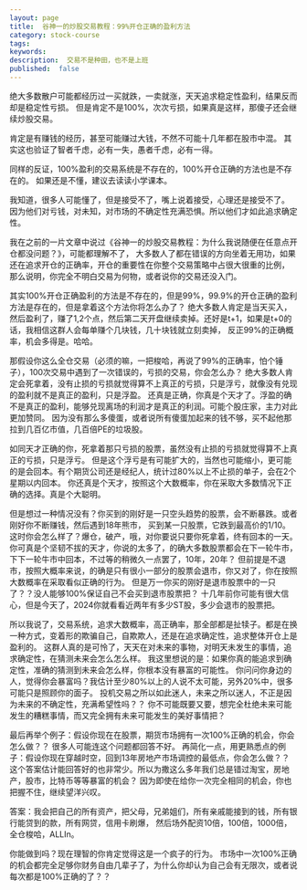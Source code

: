```yaml
---
layout: page
title:  谷神一的炒股交易教程：99%开仓正确的盈利方法
category: stock-course
tags:
keywords:
description:  交易不是种田，也不是上班
published:  false
---
```


绝大多数散户可能都经历过一买就跌，一卖就涨，天天追求稳定性盈利，结果反而却是稳定性亏损。
但是肯定不是100%，次次亏损，如果真是这样，那傻子还会继续炒股交易。

肯定是有赚钱的经历，甚至可能赚过大钱，不然不可能十几年都在股市中混。
其实这也验证了智者千虑，必有一失，愚者千虑，必有一得。

同样的反证，100%盈利的交易系统是不存在的，100%开仓正确的方法也是不存在的。
如果还是不懂，建议去读读小学课本。

我知道，很多人可能懂了，但是接受不了，嘴上说着接受，心理还是接受不了。  
因为他们对亏钱，对未知，对市场的不确定性充满恐惧。所以他们才如此追求确定性。

我在之前的一片文章中说过《谷神一的炒股交易教程：为什么我说随便在任意点开仓都没问题？》，可能都理解不了，
大多数人了都在错误的方向坐着无用功，如果还在追求开仓的正确率，开仓的重要性在你整个交易策略中占很大很重的比例，
那么说明，你完全不明白交易为何物，或者说你的交易还没入门。

其实100%开仓正确盈利的方法是不存在的，但是99%，99.9%的开仓正确的盈利方法是存在的，但是拿着这个方法你将怎么办了？
绝大多数人肯定是当天买入，然后盈利了，赚了1,2个点，然后第二天开盘继续卖掉。还好是t+1，如果是t+0的话，我相信这群人会每单赚个几块钱，几十块钱就立刻卖掉，
反正99%的正确概率，机会多得是。哈哈。

那假设你这么全仓交易（必须的嘛，一把梭哈，再说了99%的正确率，怕个锤子），100次交易中遇到了一次错误的，亏损的交易，你会怎么办？
绝大多数人肯定会死拿着，没有止损的亏损就觉得算不上真正的亏损，只是浮亏，就像没有兑现的盈利就不是真正的盈利，只是浮盈。
还真是正确，你真是个天才了。浮盈的确不是真正的盈利，能够兑现离场的利润才是真正的利润。可能个股庄家，主力对此更加赞同。
因为没有那么多傻蛋，或者说所有傻蛋加起来的钱不够，买不起他那拉到几百亿市值，几百倍PE的垃圾股。

如同天才正确的你，死拿着那只亏损的股票，虽然没有止损的亏损就觉得算不上真正的亏损，只是浮亏。
但是这个浮亏是有可能扩大的，当然也可能缩小，更可能的是会回本。有个期货公司还是经纪人，统计过80%以上不止损的单子，会在2个星期以内回本。
你还真是个天才，按照这个大数概率，你在采取大多数情况下正确的选择。真是个大聪明。

但是想过一种情况没有？你买到的刚好是一只空头趋势的股票，会不断暴跌。或者刚好你不断赚钱，然后遇到18年熊市，
买到某一只股票，它跌到最高价的1/10。这时你会怎么样了？爆仓，破产，哦，对你要说只要你死拿着，终有回本的一天。
你可真是个坚韧不拔的天才，你说的太多了，的确大多数股票都会在下一轮牛市，下下一轮牛市中回本，不过等的稍微久一点罢了，10年，20年？
但前提是不退市，按照大概率来说，的确是只有很小一部分的股票会退市，你又对了，你在按照大数概率在采取看似正确的行为。
但是万一你买的刚好是退市股票中的一只了？？没人能够100%保证自己不会买到退市股票把？
十几年前你可能有很大信心，但是今天了，2024你就看看近两年有多少ST股，多少会退市的股票把。

所以我说了，交易系统，追求大数概率，高正确率，那全部都是扯犊子。都是在换一种方式，变着形的欺骗自己，自欺欺人，还是在追求确定性，追求整体开仓上是盈利的。
这群人真的是可怜了，天天在对未来的事物，对明天未发生的事情，追求确定性，在猜测未来会怎么怎么样。
我这里想说的是：如果你真的能追求到确定性，准确的猜测到未来会怎么样，你根本没有暴富的可能性。
你问问你身边的人，觉得你会暴富吗？我估计至少80%以上的人说不太可能，另外20%中，很多可能只是照顾你的面子。
投机交易之所以如此迷人，未来之所以迷人，不正是因为未来的不确定性，充满希望性吗？？
你不可能既要又要，想完全杜绝未来可能发生的糟糕事情，而又完全拥有未来可能发生的美好事情把？

最后再举个例子：假设你现在在股票，期货市场拥有一次100%正确的机会，你会怎么做？？
很多人可能连这个问题都回答不好。
再简化一点，用更熟悉点的例子：假设你现在穿越时空，回到13年房地产市场调控的最低点，你会怎么做？？
这个答案估计能回答好的也非常少。所以为撒这么多年我们总是错过淘宝，房地产，股市，比特币等等暴富的机会？
因为即使在给你一次完全相同的机会，你也把握不住，继续望洋兴叹。

答案：我会把自己的所有资产，把父母，兄弟姐们，所有亲戚能接到的钱，所有银行能贷到的款，所有网贷，信用卡刷爆，
然后场外配资10倍，100倍，1000倍，全仓梭哈，ALLIn。

你能做到吗？现在理智的你肯定觉得这是一个疯子的行为。
市场中一次100%正确的机会都完全足够你财务自由几辈子了，为什么你却认为自己会有无限次，或者说每次都是100%正确的了？？




























